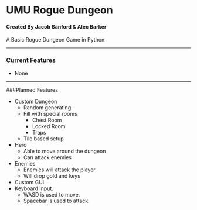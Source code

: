 # UMU Rogue Dungeon
#### Created By Jacob Sanford & Alec Barker
A Basic Rogue Dungeon Game in Python
 

------------


 ### Current Features
 - None
 

------------


 ###Planned Features
 - Custom Dungeon
    - Random generating
    - Fill with special rooms
       - Chest Room
       - Locked Room
       - Traps
    - Tile based setup
 - Hero
    - Able to move around the dungeon
    - Can attack enemies
 - Enemies
    - Enemies will attack the player
    - Will drop gold and keys
  - Custom GUI
  - Keyboard Input.
    - WASD is used to move.
    - Spacebar is used to attack. 
